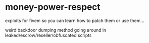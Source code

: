 # money-power-respect

exploits for fivem so you can learn how to patch them or use them... 

weird backdoor dumping method going around in leaked/escrow/reseller/obfuscated scripts
